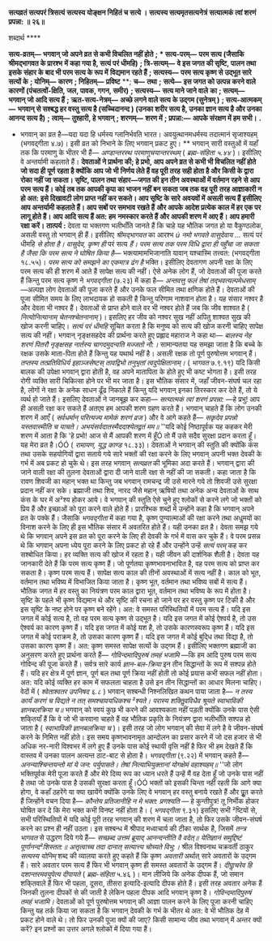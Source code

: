 **सत्यव्रतं सत्यपरं त्रिसत्यं** **सत्यस्य योङ्क्षन निहितं च सत्ये ।** **सत्यस्य सत्यमृतसत्यनेत्रं** **सत्यात्मकं त्वां शरणं प्रपन्ना: ॥ २६॥** 

शब्दार्थ **** 

**सत्य-व्रतम्—** **भगवान् जो अपने व्रत से कभी विचलित नहीं होते** **; * सत्य-परम्—** **परम सत्य (जैसाकि श्रीमद्भागवत के प्रारश्भ** **में कहा गया है, सत्यं परं धीमहि)** **; त्रि-सत्यम्—** **वे इस जगत की सृष्टि, पालन तथा इसके संहार के बाद भी परम सत्य के रूप में** **विद्यमान रहते हैं** **; सत्यस्य—** **परम सत्य कृष्ण से उद्भूत सारे सत्यों के** **; योनिम्—** **कारण** **; निहितम्—** **प्रविष्ट** **; **च—** **तथा** **;** **सत्ये—** **इस जगत को उत्पन्न करने वाले कारणों (पंचतत्वों-क्षिति, जल, पावक, गगन, समीर)** **; सत्यस्य—** **सत्य माने जाने वाले** **का** **; सत्यम्—** **भगवान् जो आदि सत्य हैं** **; ऋत-सत्य-नेत्रम्—** **अच्छे लगने वाले सत्य के उद्गम (सुनेत्रम् )** **; सत्य-आत्मकम्—** **भगवान् से सश्बद्ध हर वस्तु सत्य है (सच्चिदानन्द ) (उनका शरीर सत्य है, उनका ज्ञान सत्य है और उनका आनन्द सत्य है)** **;** **त्वाम्—** **तुश्हारी, हे भगवान्** **; शरणम्—** **शरण में** **; प्रपन्ना:—** **आपके संरक्षण में हम सभी।** **.** 

* भगवान् का व्रत है—यदा यदा हि धर्मस्य ग्लानिर्भवति भारत। अवयुत्थानमधर्मस्य तदात्मानं सृजाश्यहम् (भगवद्गीता ४.७)। इसी व्रत को निभाने के लिए भगवान् प्रकट हुए। ** भगवान् सारी वस्तुओं में यहाँ तक कि परमाणु के भीतर भी हैं— *अण्डान्तरस्थ* *परमाणुचयान्तरस्थम्* ( *ब्रह्म-संहिता ५.४४* )। इसीलिए वे अन्तर्यामी कहलाते हैं। **देवताओं ने प्रार्थना की; हे प्रभो, आप अपने व्रत से कभी भी विचलित नहीं होते जो सदा ही** **पूर्ण रहता है क्योंकि आप जो भी निर्णय लेते हैं वह पूरी तरह सही होता है और किसी के द्वारा** **रोका नहीं जा सकता। सृष्टि, पालन तथा संहार—जगत की इन तीन अवस्थाओं में वर्तमान रहने** **से आप परम सत्य हैं। कोई तब तक आपकी कृपा का भाजन नहीं बन सकता जब तक वह पूरी** **तरह आज्ञाकारी न हो अत: इसे दिखावटी लोग प्राप्त नहीं कर सकते। आप सृष्टि के सारे** **अवयवों में असली सत्य हैं इसीलिए आप अन्तर्यामी कहलाते हैं। आप सबों पर समभाव रखते हैं** **और आपके आदेश प्रत्येक काल में हर एक पर लागू होते हैं। आप आदि सत्य हैं अत: हम** **नमस्कार करते हैं और आपकी शरण में आए हैं। आप हमारी रक्षा करें।** **तात्पर्य :** देवता या भक्तगण भलीभाँति जानते हैं कि चाहे यह भौतिक जगत हो या वैकुण्ठलोक, असली वस्तु तो भगवान् ही हैं। इसीलिए *श्रीमद्भागवत* का आरश्भ *ú नमो भगवते वासुदेवाय ...* सत्यं परं धीमहि *से होता है। वासुदेव, कृष्ण ही* परं सत्य *हैं। परम सत्य तक परम विधि द्वारा ही पहुँचा* *जा सकता है जैसा कि परम सत्य ने घोषित किया है—* भक्त्यामामभिजानाति यावान् यश्चास्मि तत्त्वत: (भगवद्गीता १८.५५)। *परम सत्य को समझने का एकमात्र ढंग है* भक्ति। इसीलिए देवतागण अपनी रक्षा के लिए परम सत्य की ही शरण में आते हैं सापेक्ष सत्य की नहीं। ऐसे अनेक लोग हैं, जो देवताओं की पूजा करते हैं किन्तु परम सत्य कृष्ण ने *भगवद्गीता* (७.२३) में कहा है— *अन्तवत्तु फलं* *तेषां तद्भवत्यल्पमेधसाम्* —अल्पज्ञ लोग देवताओं की पूजा करते हैं और उनके फल सीमित तथा क्षणिक होते हैं। देवताओं की पूजा सीमित समय के लिए लाभदायक हो सकती है किन्तु परिणाम नाशवान होता है। यह संसार नश्वर है और देवता भी नश्वर हैं। देवताओं से प्राप्त होने वाले वर भी नश्वर होते हैं जब कि जीव शाश्वत है ( *नित्योनित्यानाम् चेतनश्चेतनानाम्* )। इसलिए हर जीव को नश्वर सुख नहीं अपितु शाश्वत सुख की खोज करनी चाहिए। *सत्यं परं धीमहि* सूचित करता है कि मनुष्य को सत्य की खोज करनी चाहिए सापेक्ष सत्य की नहीं। भगवान् नृङ्क्षसहदेव की प्रार्थना करते हुए प्रह्लाद महाराज ने कहा था— *बालस्य नेह शरणं पितरौ नृङ्क्षसह* *नार्तस्य चागदमुदन्वति मज्जतो नौ:।* सामान्यतया यह समझा जाता है कि बच्चे के रक्षक उसके माता-पिता होते हैं किन्तु यह यथार्थ नहीं है। असली रक्षक तो पूर्ण पुरुषोत्तम भगवान् हैं। *तप्तस्य तत्प्रतिविधिर्य इहाञ्जसेष्टस्* *तावद्विभो तनुभृतां त्वदुपेक्षितानाम्।* ( *भागवत* ७.९.१९) यदि किसी बालक की उपेक्षा भगवान् द्वारा होती है, वह अपने मातापिता के होते हुए भी कष्ट भोगता है। इसी तरह रोगी व्यक्ति सारी चिकित्सा होने पर भी मर जाता है। इस भौतिक संसार में, जहाँ जीवन-संघर्ष चल रहा है, लोगों ने रक्षा के अनेक साधन ढूँढ निकाले हैं किन्तु यदि भगवान् इनका तिरस्कार कर देते हैं, तो ये व्यर्थ हो जाते हैं। इसलिए देवताओं ने जानबूझ कर कहा— *सत्यात्मकं त्वां* *शरणं प्रपन्ना:* —हे प्रभु! आप ही असली रक्षा कर सकते हैं अतएव हम आपकी शरण ग्रहण करते हैं। भगवान् चाहते हैं कि लोग उनकी शरण में आएँ ( *सर्वधर्मान् परित्यज्य मामेकं शरणं व्रज* ) और वे आगे कहते हैं— *सकृदेव प्रपन्नो यस्तवास्मीति च याचते।* *अभयंसर्वदातस्मैददाश्येतद्व्रतं मम॥* ''यदि कोई निष्ठापूर्वक यह कहकर मेरी शरण में आता है कि 'हे प्रभो! आज से मैं आपकी शरण में हूँÓ तो मैं उसे सदैव सुरक्षा प्रदान करता हूँ। यह मेरा व्रत है।ÓÓ ( *रामायण, युद्ध काण्ड* १८.३३)। देवताओं ने भगवान् की स्तुति की क्योंकि कंस तथा उसके सहयोगियों द्वारा सताये गये सारे भक्तों की रक्षा करने के लिए भगवान् अपनी भक्त देवकी के गर्भ में अब प्रकट हो चुके थे। इस तरह भगवान् *सत्यव्रत* की भूमिका अदा करते हैं। भगवान् द्वारा की जाने वाली रक्षा की तुलना देवताओं द्वारा दी जाने वाली रक्षा से नहीं की जा सकती। कहा जाता है कि रावण शिवजी का महान् भक्त था किन्तु जब भगवान् रामचन्द्र जी उसे मारने गये तो शिवजी उसे सुरक्षा प्रदान नहीं कर सके। ब्रह्माजी तथा शिव, नारद जैसे महान् ऋषियों तथा अनेक अन्य देवताओं के साथ कंस के घर में अ²श्य होकर आये। वे भगवान् की स्तुति ऐसे चुने हुए श्लोकों से करने लगे जो भक्तों को प्रिय हैं और इच्छाओं को पूरा करने वाले होते हैं। प्रारश्भिक शब्दों में उन्होंने कहा है कि भगवान् अपने व्रत के पक्के हैं। जैसाकि *भगवद्गीता* में कहा गया है, कृष्ण पुण्यात्माओं की रक्षा करने तथा अधॢमयों का विनाश करने के लिए ही इस भौतिक संसार में अवतरित होते हैं। यही उनका व्रत है। देवता समझ गये थे कि भगवान् अपने इस व्रत को पूरा करने के लिए ही देवकी के गर्भ में वास कर चुके हैं। वे परम प्रसन्न थे कि भगवान् अपना ध्येय पूरा करने के लिए प्रकट हो रहे हैं और उन्होंने उन्हें *सत्यं परम्* कह कर सश्बोधित किया। हर व्यक्ति सत्य की खोज में रहता है। यही जीवन की दार्शनिक शैली है। देवता यह जानकारी देते हैं कि परम सत्य कृष्ण हैं। जो पूर्णतया कृष्णभावनाभावित है, वह परम सत्य को प्राप्त कर सकता है। कृष्ण परम सत्य हैं। सापेक्ष सत्य काल की तीनों अवस्थाओं में सत्य नहीं है। काल को भूत, वर्तमान तथा भविष्य में विभाजित किया जाता है। कृष्ण भूत, वर्तमान तथा भविष्य सबों में सत्य हैं। भौतिक जगत में हर वस्तु का नियंत्रण परम काल द्वारा भूत, वर्तमान तथा भविष्य के रूप में होता है। सृष्टि के पहले भी कृष्ण विद्यमान थे और सृष्टि की रचना हो जाने पर हर वस्तु कृष्ण पर टिकी है और इस सृष्टि के नष्ट होने पर कृष्ण बने रहेंगे। अत: वे समस्त परिस्थितियों में परम सत्य हैं। यदि इस जगत में कोई सत्य है, तो वह परम सत्य कृष्ण से उद्भूत है। यदि इस जगत में कोई ऐश्वर्य है, तो उस ऐश्वर्य का कारण कृष्ण हैं। यदि इस जगत में कोई यश है, तो उसके कारणस्वरूप कृष्ण हैं। यदि इस जगत में कोई पराक्रम है, तो उसका कारण कृष्ण हैं। यदि इस जगत में कोई बुदि्ध तथा विद्या है, तो उसका कारण कृष्ण हैं। अत: कृष्ण समस्त सापेक्ष सत्यों के उद्गम हैं। इसीलिए भक्तगण ब्रह्माजी का अनुसरण करते हुए प्रार्थना करते हैं— *गोविन्दमादिपुरुषं तमहं* *भजामि* —कि हम आदि पुरुष परम सत्य गोविन्द की पूजा करते हैं। सर्वत्र सारे कार्य *ज्ञान-बल-क्रिया*  इन तीन सिद्धान्तों के रूप में सश्पन्न होते हैं। यदि हर क्षेत्र में पूर्ण ज्ञान, पूर्ण बल तथा पूर्ण क्रिया नहीं होती तो कोई प्रयास कभी सफल नहीं होता। अत: यदि कोई व्यक्ति हर काम में सफलता चाहता है उसे इन तीन सिद्धान्तों का आधार मिलना चाहिए। वेदों में ( *श्वेताश्वतर उपनिषद ६.८* ) भगवान् सश्बन्धी निश्नलिखित कथन पाया जाता है— *न तस्य कार्यं करणं च विद्यते* *न तत् समश्चावयधिकश्च ²श्यते।* *परास्य शक्तिॢवविधैव श्रूयते* *स्वाभाविकी ज्ञानबलक्रिया च॥* भगवान् को स्वयं कुछ भी करने की आवश्यकता नहीं पड़ती क्योंकि उनके पास ऐसी शकि्तयाँ हैं कि वे जो भी करवाना चाहते हैं वह भौतिक प्रकृति के नियंत्रण द्वारा भलीभाँति सश्पन्न हो जाता है ( *स्वाभाविकी ज्ञानबलक्रिया च* )। इसी तरह जो लोग भगवान् की सेवा में लगे है वे जीवन-संघर्ष करने के निमित्त नहीं होते। इस समय कृष्णभावनामृत आन्दोलन का प्रसार करने में जो दस हजार से भी अधिक नर-नारी विश्वभर में लगे हुए हैं उनके पास कोई स्थायी वृत्ति नहीं है फिर भी हम देखते हैं कि वास्तव में उनका पालन अत्यन्त ठाट-बाट से होता है। *भगवद्गीता* (९.२२) में भगवान् कहते हैं— *अनन्याश्चिन्तयन्तो मां ये जन: पर्युपासते।* *तेषां नित्याभियुक्तानां योगक्षेमं वहाश्यहम्॥* ''जो लोग भक्तिपूर्वक मेरी पूजा करते हैं और मेरे दिव्य रूप का ध्यान धरते हैं उन्हें मैं वह देता हूँ जो उनके पास नहीं है तथा जो उनके पास है उसकी सुरक्षा करता हूँ।ÓÓ भक्तों को इसकी चिन्ता नहीं रहती कि आगे क्या होगा, वे कहाँ ठहरेंगे या क्या खायेंगे क्योंकि उनके लिए वे भगवान् हर वस्तु बनाये रखते हैं और पूॢत करते हैं जिन्होंने वचन दिया है— *कौन्तेय प्रतिजानीहि न मे भक्त: प्रणश्यति* — हे कुन्तीपुत्र! तू निर्भीक होकर घोषित कर दे कि मेरा भक्त कभी विनष्ट नहीं होता है। ( *भगवद्गीता*  ९.३१) इसलिए सभी ²ष्टियों से, सभी परिस्थितियों में यदि कोई पूरी तरह भगवान् की शरण में चला जाता है, तो फिर उसके जीवन-संघर्ष करने का प्रश्न ही नहीं उठता। इस सश्बन्ध में श्रीपाद मध्वाचार्य की टीका सार्थक है, जिसमें *तन्त्र भागवत* से उद्धरण दिये गये हैं— *सच्छब्द उत्तमं ब्रूयाद् आनन्दन्तीति वै वदेत्॥* *येतिज्ञानं समुद्दिष्टं पूर्णानन्द²शिस्तत:॥* *अत्तृत्वाच्च तदा दानात्* *सत्यात्त्य चोच्यते विभु:।* श्रील विश्वनाथ चक्रवर्ती ठाकुर *सत्यस्य योनिम्* शब्द की व्यालया करते हुए कहते हैं कि कृष्ण *अवतारी* अर्थात् सारे अवतारों के उद्गम हैं। सारे अवतार परम सत्य हैं फिर भी भगवान् कृष्ण ही समस्त अवतारों के उद्गम हैं। *दीपाॢचरेव हि दशान्तरमवयुपेत्य दीपायते* ( *ब्रह्म-संहिता* ५.४६ )। मान लीजिये कि अनेक दीपक हैं, जो समान शकि्तवाले हैं फिर भी पहला, दूसरा, तीसरा इत्यादि-इत्यादि दीपक होते हैं। इसी तरह अवतार अनेक हैं जिनकी तुलना दीपकों से की जाती है लेकिन पहला दीपक आदि भगवान् कृष्ण है। *गोविन्दमादिपुरुषं तमहं भजामि।*  देवताओं को पूर्ण पुरुषोत्तम भगवान् की आज्ञा पालन करने के लिए पूजा करनी चाहिए किन्तु यह तर्क किया जा सकता है कि भगवान् देवकी के गर्भ के भीतर थे अत: वे भी भौतिक देह में प्रकट होने वाले थे। तो फिर उनकी पूजा क्यों की जाए? किसी सामान्य जीव तथा भगवान् में अन्तर क्यों करें? इन प्रश्नों का उत्तर अगले श्लोकों में दिया गया हैं।  